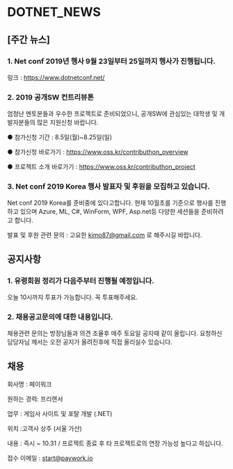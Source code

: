 # DOTNET_NEWS

## [주간 뉴스]

###  1. Net conf 2019년 행사 9월 23일부터 25일까지 행사가 진행됩니다.
링크 : https://www.dotnetconf.net/

###  2. 2019 공개SW 컨트리뷰톤
엄청난 멘토분들과 우수한 프로젝트로 준비되었으니, 공개SW에 관심있는 대학생 및 개발자분들의 많은 지원신청 바랍니다.

● 참가신청 기간 : 8.5일(월)~8.25일(일)

● 참가신청 바로가기 : https://www.oss.kr/contributhon_overview

● 프로젝트 소개 바로가기 : https://www.oss.kr/contributhon_project

### 3. Net conf 2019 Korea 행사 발표자 및 후원을 모집하고 있습니다.

 Net conf 2019 Korea를 준비중에 있다고합니다. 현재 10월초를 기준으로 행사를 진행하고 있으며 Azure, ML, C#, WinForm, WPF, Asp.net등 다양한
 세션들을 준비하려고 합니다. 
 
 발표 및 후원 관련 문의 : 고요한 kimo87@gmail.com 로 해주시길 바랍니다.


## 공지사항

### 1. 유령회원 정리가 다음주부터 진행될 예정입니다. 
오늘 10시까지 투표가 가능합니다. 꼭 투표해주세요.

### 2. 채용공고문의에 대한 내용입니다.
채용관련 문의는 방장님들과 의견 조율후 매주 토요일 공지때 같이 올립니다. 요청하신 담당자님 께서는 오전 공지가 올려진후에 직접 올리실수 있습니다.

## 채용
회사명 : 페이워크 

원하는 경력: 프리랜서

업무 : 게임사 사이트 및 포탈 개발 (.NET) 

위치 :고객사 상주 (서울 가산)

내용 : 즉시 ~ 10.31 / 프로젝트 종료 후 타 프로젝트로의 연장 가능성 높다고 하십니다.

접수 이메일 : start@paywork.io


